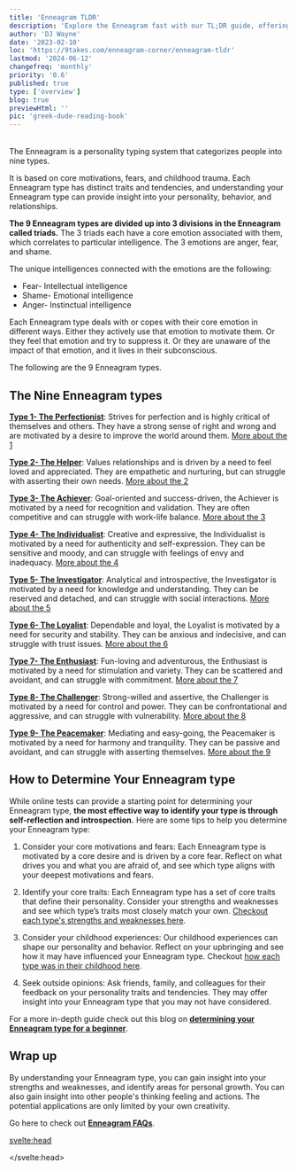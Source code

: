 ```yaml
---
title: 'Enneagram TLDR'
description: 'Explore the Enneagram fast with our TL;DR guide, offering quick insights into all nine types for those seeking personal growth on the go.'
author: 'DJ Wayne'
date: '2023-02-10'
loc: 'https://9takes.com/enneagram-corner/enneagram-tldr'
lastmod: '2024-06-12'
changefreq: 'monthly'
priority: '0.6'
published: true
type: ['overview']
blog: true
previewHtml: ''
pic: 'greek-dude-reading-book'
---
```


<script>
	import  PopCard  from "$lib/components/atoms/PopCard.svelte";
</script>

<div
	style="display: flex;
    justify-content: center;
    margin: 1rem 0;
	"
>
	<PopCard
		image={`/blogs/greek-dude-reading-book.webp`}
		showIcon={false}
		displayText=""
		altText="greek statue reading and focused 🤓"
		subtext=""
	/>
</div>

<p class="firstLetter">The Enneagram is a personality typing system that categorizes people into nine types.</p>

It is based on core motivations, fears, and childhood trauma. Each Enneagram type has distinct traits and tendencies, and understanding your Enneagram type can provide insight into your personality, behavior, and relationships.

**The 9 Enneagram types are divided up into 3 divisions in the Enneagram called triads.** The 3 triads each have a core emotion associated with them, which correlates to particular intelligence. The 3 emotions are anger, fear, and shame.

The unique intelligences connected with the emotions are the following:

- Fear- Intellectual intelligence
- Shame- Emotional intelligence
- Anger- Instinctual intelligence

Each Enneagram type deals with or copes with their core emotion in different ways. Either they actively use that emotion to motivate them. Or they feel that emotion and try to suppress it. Or they are unaware of the impact of that emotion, and it lives in their subconscious.

The following are the 9 Enneagram types.

## The Nine Enneagram types

**[Type 1- The Perfectionist](/enneagram-corner/enneagram-type-1)**: Strives for perfection and is highly critical of themselves and others. They have a strong sense of right and wrong and are motivated by a desire to improve the world around them. <a href="/enneagram-corner/enneagram-type-1" > More about the 1 </a>

**[Type 2- The Helper](/enneagram-corner/enneagram-type-2)**: Values relationships and is driven by a need to feel loved and appreciated. They are empathetic and nurturing, but can struggle with asserting their own needs. <a href="/enneagram-corner/enneagram-type-2" > More about the 2 </a>

**[Type 3- The Achiever](/enneagram-corner/enneagram-type-3)**: Goal-oriented and success-driven, the Achiever is motivated by a need for recognition and validation. They are often competitive and can struggle with work-life balance. <a href="/enneagram-corner/enneagram-type-3" > More about the 3 </a>

**[Type 4- The Individualist](/enneagram-corner/enneagram-type-4)**: Creative and expressive, the Individualist is motivated by a need for authenticity and self-expression. They can be sensitive and moody, and can struggle with feelings of envy and inadequacy. <a href="/enneagram-corner/enneagram-type-4" > More about the 4 </a>

**[Type 5- The Investigator](/enneagram-corner/enneagram-type-5)**: Analytical and introspective, the Investigator is motivated by a need for knowledge and understanding. They can be reserved and detached, and can struggle with social interactions. <a href="/enneagram-corner/enneagram-type-5" > More about the 5 </a>

**[Type 6- The Loyalist](/enneagram-corner/enneagram-type-6)**: Dependable and loyal, the Loyalist is motivated by a need for security and stability. They can be anxious and indecisive, and can struggle with trust issues. <a href="/enneagram-corner/enneagram-type-6" > More about the 6 </a>

**[Type 7- The Enthusiast](/enneagram-corner/enneagram-type-7)**: Fun-loving and adventurous, the Enthusiast is motivated by a need for stimulation and variety. They can be scattered and avoidant, and can struggle with commitment. <a href="/enneagram-corner/enneagram-type-7" > More about the 7 </a>

**[Type 8- The Challenger](/enneagram-corner/enneagram-type-8)**: Strong-willed and assertive, the Challenger is motivated by a need for control and power. They can be confrontational and aggressive, and can struggle with vulnerability. <a href="/enneagram-corner/enneagram-type-8" > More about the 8 </a>

**[Type 9- The Peacemaker](/enneagram-corner/enneagram-type-9)**: Mediating and easy-going, the Peacemaker is motivated by a need for harmony and tranquility. They can be passive and avoidant, and can struggle with asserting themselves. <a href="/enneagram-corner/enneagram-type-9" > More about the 9 </a>

## How to Determine Your Enneagram type

While online tests can provide a starting point for determining your Enneagram type, **the most effective way to identify your type is through self-reflection and introspection.** Here are some tips to help you determine your Enneagram type:

1. Consider your core motivations and fears: Each Enneagram type is motivated by a core desire and is driven by a core fear. Reflect on what drives you and what you are afraid of, and see which type aligns with your deepest motivations and fears.

2. Identify your core traits: Each Enneagram type has a set of core traits that define their personality. Consider your strengths and weaknesses and see which type’s traits most closely match your own. <a href="/enneagram-corner/enneagram-strengths-and-weaknesses">Checkout each type's strengths and weaknesses here</a>.

3. Consider your childhood experiences: Our childhood experiences can shape our personality and behavior. Reflect on your upbringing and see how it may have influenced your Enneagram type. Checkout <a href="/enneagram-corner/enneagram-childhood-stereotypes">how each type was in their childhood here</a>.

4. Seek outside opinions: Ask friends, family, and colleagues for their feedback on your personality traits and tendencies. They may offer insight into your Enneagram type that you may not have considered.

For a more in-depth guide check out this blog on <a style="font-weight: bold;" href="/enneagram-corner/beginners-guide-to-determining-your-enneagram-type" >determining your Enneagram type for a beginner</a>.

## Wrap up

By understanding your Enneagram type, you can gain insight into your strengths and weaknesses, and identify areas for personal growth. You can also gain insight into other people's thinking feeling and actions. The potential applications are only limited by your own creativity.

Go here to check out <a style="font-weight: bold;" href="/enneagram-corner/enneagram-faqs" >Enneagram FAQs</a>.

<svelte:head>

 <script type="application/ld+json">
    {
  "@context": "http://schema.org",
  "@graph": [
    {
      "@type": "Article",
      "articleBody": "The blog provides a short synopsis of the Enneagram, a personality typing system that categorizes people into nine different types based on their core motivations, fears, and desires. It briefly describes each of the nine Enneagram types and offers tips on how to determine your own type through self-reflection and introspection.",
      "creator": {
        "@type": "Person",
        "name": "DJ Wayne",
        "sameAs": ["https://www.instagram.com/djwayne3/", "https://www.youtube.com/@djwayne3", "https://www.linkedin.com/in/davidtwayne/", "https://twitter.com/djwayne3"
        ]
      },
      "author": {
        "@type": "Person",
        "name": "DJ Wayne",
        "sameAs": ["https://www.instagram.com/djwayne3/", "https://www.youtube.com/@djwayne3", "https://www.linkedin.com/in/davidtwayne/", "https://twitter.com/djwayne3"
        ]
      },
      "dateModified": {
        "@type": "Date",
        "@value": "2024-04-07"
      },
      "datePublished": {
        "@type": "Date",
        "@value": "2023-02-10"
      },
      "description": "Explore the Enneagram fast with our TL;DR guide, offering quick insights into all nine types for those seeking personal growth on the go",
      "headline": "Enneagram TLDR",
      "mainEntityOfPage": {
        "@id": "https://9takes.com/enneagram-corner/enneagram-tldr",
        "@type": "WebPage"
      },
      "mentions": {
            "@type": "Thing",
            "name": "Enneagram of Personality",
            "description": "The Enneagram of Personality or simply the Enneagram is a model of the human psyche which is principally understood and taught as a typology of nine interconnected personality types. Although the origins and history of ideas associated with the Enneagram of Personality are disputed contemporary approaches are principally derived from the teachings of the Bolivian psycho-spiritual teacher Oscar Ichazo from the 1950s and the Chilean psychiatrist Claudio Naranjo from the 1970s",
            "SameAs": [
                "https://www.wikidata.org/wiki/Q273047",
                "http://en.wikipedia.org/wiki/Enneagram_of_Personality"
            ]
      },
      "publisher": {
        "@type": "Organization",
        "sameAs": ["https://www.instagram.com/9takesdotcom/", "https://twitter.com/9takesdotcom"],
        "logo": {
          "@type": "ImageObject",
          "url": "https://9takes.com/brand/darkRubix.png"
        },
        "name": "9takes"
      }
    },
    {
      "@type": "FAQPage",
      "mainEntity": [
        {
          "@type": "Question",
          "acceptedAnswer": {
            "@type": "Answer",
            "text": "Your core motivations and fears are key elements in determining your Enneagram type. Each type is driven by a specific core motivation and fear, and aligning these with your own can help you identify your type."
          },
          "name": "How do your core motivations and fears align with the Enneagram types?"
        },
        {
          "@type": "Question",
          "acceptedAnswer": {
            "@type": "Answer",
            "text": "Introspection and self-reflection are crucial for accurately determining your Enneagram type. While online tests can provide a starting point, a deeper understanding of your motivations, fears, and traits is necessary for a more accurate identification."
          },
          "name": "What role does introspection play in accurately determining your Enneagram type?"
        },
        {
          "@type": "Question",
          "acceptedAnswer": {
            "@type": "Answer",
            "text": "Knowing your Enneagram type not only helps you understand yourself better but also provides insights into the motivations and behaviors of others. This can be particularly useful in relationships and team dynamics."
          },
          "name": "How can knowing your Enneagram type help you better understand the people around you?"
        }
      ]
    }
  ]
}

</script>

</svelte:head>

<style lang="scss">
</style>
